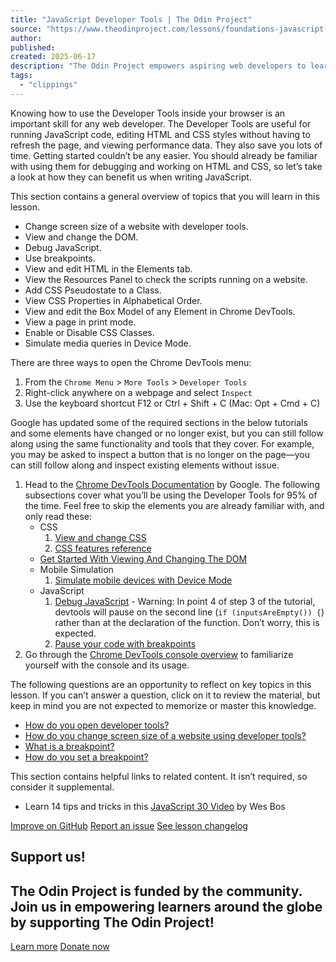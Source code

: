 ```yaml
---
title: "JavaScript Developer Tools | The Odin Project"
source: "https://www.theodinproject.com/lessons/foundations-javascript-developer-tools"
author:
published:
created: 2025-06-17
description: "The Odin Project empowers aspiring web developers to learn together for free"
tags:
  - "clippings"
---
```

Knowing how to use the Developer Tools inside your browser is an important skill for any web developer. The Developer Tools are useful for running JavaScript code, editing HTML and CSS styles without having to refresh the page, and viewing performance data. They also save you lots of time. Getting started couldn’t be any easier. You should already be familiar with using them for debugging and working on HTML and CSS, so let’s take a look at how they can benefit us when writing JavaScript.

This section contains a general overview of topics that you will learn in this lesson.

- Change screen size of a website with developer tools.
- View and change the DOM.
- Debug JavaScript.
- Use breakpoints.
- View and edit HTML in the Elements tab.
- View the Resources Panel to check the scripts running on a website.
- Add CSS Pseudostate to a Class.
- View CSS Properties in Alphabetical Order.
- View and edit the Box Model of any Element in Chrome DevTools.
- View a page in print mode.
- Enable or Disable CSS Classes.
- Simulate media queries in Device Mode.

There are three ways to open the Chrome DevTools menu:

1. From the `Chrome Menu` > `More Tools` > `Developer Tools`
2. Right-click anywhere on a webpage and select `Inspect`
3. Use the keyboard shortcut F12 or Ctrl + Shift + C (Mac: Opt + Cmd + C)

Google has updated some of the required sections in the below tutorials and some elements have changed or no longer exist, but you can still follow along using the same functionality and tools that they cover. For example, you may be asked to inspect a button that is no longer on the page—you can still follow along and inspect existing elements without issue.

1. Head to the [Chrome DevTools Documentation](https://developer.chrome.com/docs/devtools/) by Google. The following subsections cover what you’ll be using the Developer Tools for 95% of the time. Feel free to skip the elements you are already familiar with, and only read these:
	- CSS
		1. [View and change CSS](https://developer.chrome.com/docs/devtools/css/)
		2. [CSS features reference](https://developer.chrome.com/docs/devtools/css/reference/)
	- [Get Started With Viewing And Changing The DOM](https://developer.chrome.com/docs/devtools/dom/)
	- Mobile Simulation
		1. [Simulate mobile devices with Device Mode](https://developer.chrome.com/docs/devtools/device-mode/)
	- JavaScript
		1. [Debug JavaScript](https://developer.chrome.com/docs/devtools/javascript/) - Warning: In point 4 of step 3 of the tutorial, devtools will pause on the second line (`if (inputsAreEmpty()) {`) rather than at the declaration of the function. Don’t worry, this is expected.
		2. [Pause your code with breakpoints](https://developer.chrome.com/docs/devtools/javascript/breakpoints/)
2. Go through the [Chrome DevTools console overview](https://developer.chrome.com/docs/devtools/console/) to familiarize yourself with the console and its usage.

The following questions are an opportunity to reflect on key topics in this lesson. If you can’t answer a question, click on it to review the material, but keep in mind you are not expected to memorize or master this knowledge.

- [How do you open developer tools?](https://www.theodinproject.com/lessons/#opening-devtools)
- [How do you change screen size of a website using developer tools?](https://developer.chrome.com/docs/devtools/device-mode/)
- [What is a breakpoint?](https://developer.chrome.com/docs/devtools/javascript/breakpoints/)
- [How do you set a breakpoint?](https://developer.chrome.com/docs/devtools/javascript/breakpoints/#loc)

This section contains helpful links to related content. It isn’t required, so consider it supplemental.

- Learn 14 tips and tricks in this [JavaScript 30 Video](https://www.youtube.com/watch?v=xkzDaKwinA8) by Wes Bos

[Improve on GitHub](https://github.com/TheOdinProject/curriculum/edit/main/foundations/javascript_basics/javascript_developer_tools.md) [Report an issue](https://github.com/TheOdinProject/curriculum/issues/new?labels=Status%3A+Needs+Triage&lesson-link=https%3A%2F%2Fwww.theodinproject.com%2Flessons%2Ffoundations-javascript-developer-tools&template=suggestion.yaml&title=JavaScript+Developer+Tools%3A+%3CShort+description+of+your+suggestion%3E) [See lesson changelog](https://github.com/TheOdinProject/curriculum/commits/main/foundations/javascript_basics/javascript_developer_tools.md)

## Support us!

## The Odin Project is funded by the community. Join us in empowering learners around the globe by supporting The Odin Project!

[Learn more](https://www.theodinproject.com/support_us) [Donate now](https://opencollective.com/theodinproject/donate?amount=5)